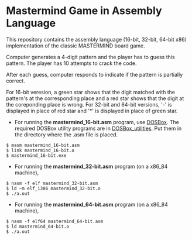 # Mastermind Game in Assembly Language

This repository contains the assembly language (16-bit, 32-bit, 64-bit x86) implementation of the classic MASTERMIND board game.

Computer generates a 4-digit pattern and the player has to guess this pattern. The player has 10 attempts to crack the code.

After each guess, computer responds to indicate if the pattern is partially correct.

For 16-bit veresion, a green star shows that the digit matched with the pattern's at the corresponding place and a red star shows that the digit at the coreponding place is wrong.
For 32-bit and 64-bit versions, '-' is displayed in place of red star and '*' is displayed in place of green star.






* For running the **mastermind_16-bit.asm** program, use [DOSBox](https://www.dosbox.com/). The required DOSBox utility programs are in [DOSBox_utilities](./DOSBox_utilities). Put them in the directory where the .asm file is placed.

```
$ masm mastermind_16-bit.asm
$ link mastermind_16-bit.o
$ mastermind_16-bit.exe
```
    


* For running the **mastermind_32-bit.asm** program (on a x86_84 machine),

```
$ nasm -f elf mastermind_32-bit.asm
$ ld –m elf_i386 mastermind_32-bit.o 
$ ./a.out
```  

    
* For running the **mastermind_64-bit.asm** program (on a x86_84 machine), 
    
```
$ nasm -f elf64 mastermind_64-bit.asm
$ ld mastermind_64-bit.o
$ ./a.out
```


